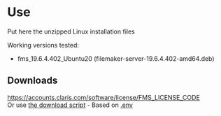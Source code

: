 # Use
Put here the unzipped Linux installation files

Working versions tested:
- fms_19.6.4.402_Ubuntu20 (filemaker-server-19.6.4.402-amd64.deb)

## Downloads
https://accounts.claris.com/software/license/FMS_LICENSE_CODE <br>
Or use [the download script](./download.sh) - Based on [.env](../../../.env)